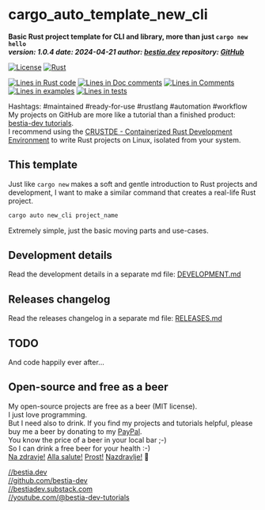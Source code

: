 [//]: # (auto_md_to_doc_comments segment start A)

# cargo_auto_template_new_cli

[//]: # (auto_cargo_toml_to_md start)

**Basic Rust project template for CLI and library, more than just `cargo new hello`**  
***version: 1.0.4 date: 2024-04-21 author: [bestia.dev](https://bestia.dev) repository: [GitHub](https://github.com/automation-tasks-rs/cargo_auto_template_new_cli)***  

[//]: # (auto_cargo_toml_to_md end)

  [![License](https://img.shields.io/badge/license-MIT-blue.svg)](https://github.com/automation-tasks-rs/cargo_auto_template_new_cli/blob/main/LICENSE)
  [![Rust](https://github.com/automation-tasks-rs/cargo_auto_template_new_cli/workflows/RustAction/badge.svg)](https://github.com/automation-tasks-rs/cargo_auto_template_new_cli/)

[//]: # (auto_lines_of_code start)

[![Lines in Rust code](https://img.shields.io/badge/Lines_in_Rust-89-green.svg)](https://github.com/automation-tasks-rs/cargo-auto/)
[![Lines in Doc comments](https://img.shields.io/badge/Lines_in_Doc_comments-13-blue.svg)](https://github.com/automation-tasks-rs/cargo-auto/)
[![Lines in Comments](https://img.shields.io/badge/Lines_in_comments-36-purple.svg)](https://github.com/automation-tasks-rs/cargo-auto/)
[![Lines in examples](https://img.shields.io/badge/Lines_in_examples-19-yellow.svg)](https://github.com/automation-tasks-rs/cargo-auto/)
[![Lines in tests](https://img.shields.io/badge/Lines_in_tests-30-orange.svg)](https://github.com/automation-tasks-rs/cargo-auto/)

[//]: # (auto_lines_of_code end)

Hashtags: #maintained #ready-for-use #rustlang #automation #workflow  
My projects on GitHub are more like a tutorial than a finished product: [bestia-dev tutorials](https://github.com/bestia-dev/tutorials_rust_wasm).  
I recommend using the [CRUSTDE - Containerized Rust Development Environment](https://github.com/automation-tasks-rs/docker_rust_development) to write Rust projects on Linux, isolated from your system.  

## This template

Just like `cargo new` makes a soft and gentle introduction to Rust projects and development, I want to make a similar command that creates a real-life Rust project.  

```bash
cargo auto new_cli project_name
```

Extremely simple, just the basic moving parts and use-cases.  

## Development details

Read the development details in a separate md file:
[DEVELOPMENT.md](DEVELOPMENT.md)

## Releases changelog

Read the releases changelog in a separate md file:
[RELEASES.md](RELEASES.md)

## TODO

And code happily ever after...

## Open-source and free as a beer

My open-source projects are free as a beer (MIT license).  
I just love programming.  
But I need also to drink. If you find my projects and tutorials helpful, please buy me a beer by donating to my [PayPal](https://paypal.me/LucianoBestia).  
You know the price of a beer in your local bar ;-)  
So I can drink a free beer for your health :-)  
[Na zdravje!](https://translate.google.com/?hl=en&sl=sl&tl=en&text=Na%20zdravje&op=translate) [Alla salute!](https://dictionary.cambridge.org/dictionary/italian-english/alla-salute) [Prost!](https://dictionary.cambridge.org/dictionary/german-english/prost) [Nazdravlje!](https://matadornetwork.com/nights/how-to-say-cheers-in-50-languages/) 🍻

[//bestia.dev](https://bestia.dev)  
[//github.com/bestia-dev](https://github.com/bestia-dev)  
[//bestiadev.substack.com](https://bestiadev.substack.com)  
[//youtube.com/@bestia-dev-tutorials](https://youtube.com/@bestia-dev-tutorials)  

[//]: # (auto_md_to_doc_comments segment end A)
